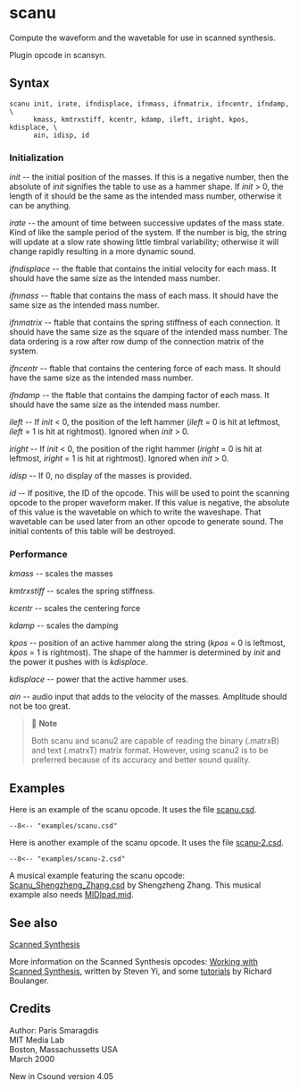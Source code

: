 <!--
id:scanu
category:Signal Generators:Scanned Synthesis
-->
# scanu
Compute the waveform and the wavetable for use in scanned synthesis.

Plugin opcode in scansyn.

## Syntax
``` csound-orc
scanu init, irate, ifndisplace, ifnmass, ifnmatrix, ifncentr, ifndamp, \
      kmass, kmtrxstiff, kcentr, kdamp, ileft, iright, kpos, kdisplace, \
      ain, idisp, id
```

### Initialization

_init_ -- the initial position of the masses.  If this is a negative number, then the absolute of _init_ signifies the table to use as a hammer shape.  If _init_ &gt; 0, the length of it should be the same as the intended mass number, otherwise it can be anything.

_irate_ -- the amount of time between successive updates of the mass state. Kind of like the sample period of the system. If the number is big, the string will update at a slow rate showing little timbral variability; otherwise it will change rapidly resulting in a more dynamic sound.

_ifndisplace_ -- the ftable that contains the initial velocity for each mass.  It should have the same size as the intended mass number.

_ifnmass_ -- ftable that contains the mass of each mass.  It should have the same size as the intended mass number.

_ifnmatrix_ -- ftable that contains the spring stiffness of each connection. It should have the same size as the square of the intended mass number.  The data ordering is a row after row dump of the connection matrix of the system.

_ifncentr_ -- ftable that contains the centering force of each mass. It should have the same size as the intended mass number.

_ifndamp_ -- the ftable that contains the damping factor of each mass. It should have the same size as the intended mass number.

_ileft_ -- If _init_ &lt; 0, the position of the left hammer (_ileft_ = 0 is hit at leftmost, _ileft_ = 1 is hit at rightmost). Ignored when _init_ &gt; 0.

_iright_ -- If _init_ &lt; 0, the position of the right hammer (_iright_ = 0 is hit at leftmost, _iright_ = 1 is hit at rightmost). Ignored when _init_ &gt; 0.

_idisp_ -- If 0, no display of the masses is provided.

_id_ --  If positive, the ID of the opcode.  This will be used to point the scanning opcode to the proper waveform maker.  If this value is negative, the absolute of this value is the wavetable on which to write the waveshape. That wavetable can be used later from an other opcode to generate sound.  The initial contents of this table will be destroyed.

### Performance

_kmass_ -- scales the masses

_kmtrxstiff_ -- scales the spring stiffness.

_kcentr_ -- scales the centering force

_kdamp_ -- scales the damping

_kpos_ -- position of an active hammer along the string (_kpos_ = 0 is leftmost, _kpos_ = 1 is rightmost).  The shape of the hammer is determined by _init_ and the power it pushes with is _kdisplace_.

_kdisplace_ -- power that the active hammer uses.

_ain_ -- audio input that adds to the velocity of the masses. Amplitude should not be too great.

> :memo: **Note**
>
> Both scanu and scanu2 are capable of reading the binary (.matrxB) and text (.matrxT) matrix format. However, using scanu2 is to be preferred because of its accuracy and better sound quality.


## Examples

Here is an example of the scanu opcode. It uses the file [scanu.csd](../../examples/scanu.csd).

``` csound-csd title="Example of the scanu opcode." linenums="1"
--8<-- "examples/scanu.csd"
```

Here is another example of the scanu opcode. It uses the file [scanu-2.csd](../../examples/scanu-2.csd).

``` csound-csd title="Second example of the scanu opcode." linenums="1"
--8<-- "examples/scanu-2.csd"
```

A musical example featuring the scanu opcode: [Scanu_Shengzheng_Zhang.csd](../../examples/musical/Scanu_Shengzheng_Zhang.csd) by Shengzheng Zhang. This musical example also needs [MIDIpad.mid](../../examples/MIDIpad.mid).

## See also

[Scanned Synthesis](../../siggen/scantop)

More information on the Scanned Synthesis opcodes: [Working with Scanned Synthesis](http://www.csounds.com/stevenyi/scanned/yi_scannedSynthesis.html), written by Steven Yi, and some [tutorials](http://www.csounds.com/scanned/) by Richard Boulanger.

## Credits

Author: Paris Smaragdis<br>
MIT Media Lab<br>
Boston, Massachussetts USA<br>
March 2000<br>

New in Csound version 4.05
